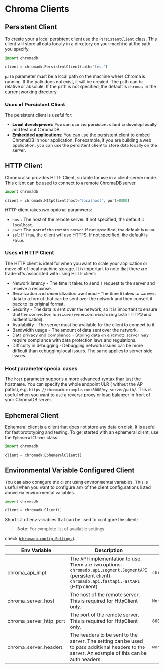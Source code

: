 # Chroma Clients

## Persistent Client

To create your a local persistent client use the `PersistentClient` class. This client will store all data locally in a
directory on your machine at the path you specify.

```python
import chromadb

client = chromadb.PersistentClient(path="test")
```

`path` parameter must be a local path on the machine where Chroma is running. If the path does not exist, it will be
created. The path can be relative or absolute. If the path is not specified, the default is `chroma/` in the current
working directory.

### Uses of Persistent Client

The persistent client is useful for:

- **Local development**: You can use the persistent client to develop locally and test out ChromaDB.
- **Embedded applications**: You can use the persistent client to embed ChromaDB in your application. For example, if
  you are building a web application, you can use the persistent client to store data locally on the server.

## HTTP Client

Chroma also provides HTTP Client, suitable for use in a client-server mode. This client can be used to connect to a
remote ChromaDB server.

```python
import chromadb

client = chromadb.HttpClient(host="localhost", port=8000)
```

HTTP client takes two optional parameters:

- `host`: The host of the remote server. If not specified, the default is `localhost`.
- `port`: The port of the remote server. If not specified, the default is `8000`.
- `ssl`: If `True`, the client will use HTTPS. If not specified, the default is `False`.

### Uses of HTTP Client

The HTTP client is ideal for when you want to scale your application or move off of local machine storage. It is
important to note that there are trade-offs associated with using HTTP client:

- Network latency - The time it takes to send a request to the server and receive a response.
- Serialization and deserialization overhead - The time it takes to convert data to a format that can be sent over the
  network and then convert it back to its original format.
- Security - The data is sent over the network, so it is important to ensure that the connection is secure (we recommend
  using both HTTPS and authentication).
- Availability - The server must be available for the client to connect to it.
- Bandwidth usage - The amount of data sent over the network.
- Data privacy and compliance - Storing data on a remote server may require compliance with data protection laws and
  regulations.
- Difficulty in debugging - Debugging network issues can be more difficult than debugging local issues. The same applies
  to server-side issues.

### Host parameter special cases

The `host` parameter supports a more advanced syntax than just the hostname. You can specify the whole endpoint ULR (
without the API paths), e.g. `https://chromadb.example.com:8000/my_server/path/`. This is useful when you want to use a
reverse proxy or load balancer in front of your ChromaDB server.

## Ephemeral Client

Ephemeral client is a client that does not store any data on disk. It is useful for fast prototyping and testing. To get
started with an ephemeral client, use the `EphemeralClient` class.

```python
import chromadb

client = chromadb.EphemeralClient()
```

## Environmental Variable Configured Client

You can also configure the client using environmental variables. This is useful when you want to configure any of the
client configurations listed above via environmental variables.

```python
import chromadb

client = chromadb.Client()
```

Short list of env variables that can be used to configure the client:

> **Note**: For complete list of available settings
>
check ([`chromadb.config.Settings`](https://github.com/chroma-core/chroma/blob/c665838b0d143e2c2ceb82c4ade7404dc98124ff/chromadb/config.py#L83)).

| Env Variable            | Description                                                                                                                                                         | Default                           |
|-------------------------|---------------------------------------------------------------------------------------------------------------------------------------------------------------------|-----------------------------------|
| chroma_api_impl         | The API implementation to use. There are two options:<br/> `chromadb.api.segment.SegmentAPI` (persistent client) <br/> `chromadb.api.fastapi.FastAPI` (Http client) | `chromadb.api.segment.SegmentAPI` |
| chroma_server_host      | The host of the remote server. This is required for HttpClient only.                                                                                                | `None`                            |
| chroma_server_http_port | The port of the remote server. This is required for HttpClient only.                                                                                                | `8000`                            |
| chroma_server_headers   | The headers to be sent to the server. The setting can be used to pass additional headers to the server. An example of this can be auth headers.                     | `None`                            |
